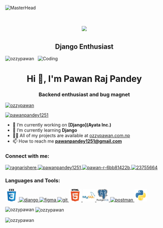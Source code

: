 ![MasterHead](https://user-images.githubusercontent.com/74038190/225813708-98b745f2-7d22-48cf-9150-083f1b00d6c9.gif)

<h1 align="center">
  <a href="https://git.io/typing-svg">
    <img src="https://readme-typing-svg.herokuapp.com/?lines=Pawan+Raj+Pandey;10%+coding,+90%+debugging..&center=true&size=20">
  </a>
</h1>

<h2 align="center">Django Enthusiast</h2>
<img align="right" alt="Coding" width="400" src="https://i.giphy.com/5eLDrEaRGHegx2FeF2.webp">

<p align="left"> 
  <img src="https://komarev.com/ghpvc/?username=ozzypawan&label=Profile%20views&color=0e75b6&style=flat" alt="ozzypawan" /> 
</p>

<h1 align="center">Hi 👋, I'm Pawan Raj Pandey</h1>
<h3 align="center">Backend enthusiast and bug magnet</h3>

<p align="left"> 
  <a href="https://github.com/ryo-ma/github-profile-trophy">
    <img src="https://github-profile-trophy.vercel.app/?username=ozzypawan" alt="ozzypawan" />
  </a> 
</p>

<p align="left"> 
  <a href="https://twitter.com/pawanpandey1251" target="blank">
    <img src="https://img.shields.io/twitter/follow/pawanpandey1251?logo=twitter&style=for-the-badge" alt="pawanpandey1251" />
  </a> 
</p>

- 🔭 I’m currently working on **[Django](Ayata Inc.)**
- 🌱 I’m currently learning **Django**
- 👨‍💻 All of my projects are available at [ozzypawan.com.np](http://ozzypawan.com.np)
- 📫 How to reach me **pawanpandey1251@gmail.com**

<h3 align="left">Connect with me:</h3>
<p align="left">
  <a href="https://codepen.io/ragnarishere" target="blank">
    <img align="center" src="https://raw.githubusercontent.com/rahuldkjain/github-profile-readme-generator/master/src/images/icons/Social/codepen.svg" alt="ragnarishere" height="30" width="40" />
  </a>
  <a href="https://twitter.com/pawanpandey1251" target="blank">
    <img align="center" src="https://raw.githubusercontent.com/rahuldkjain/github-profile-readme-generator/master/src/images/icons/Social/twitter.svg" alt="pawanpandey1251" height="30" width="40" />
  </a>
  <a href="https://linkedin.com/in/pawan-r-6bb81422b" target="blank">
    <img align="center" src="https://raw.githubusercontent.com/rahuldkjain/github-profile-readme-generator/master/src/images/icons/Social/linked-in-alt.svg" alt="pawan-r-6bb81422b" height="30" width="40" />
  </a>
  <a href="https://stackoverflow.com/users/23755664" target="blank">
    <img align="center" src="https://raw.githubusercontent.com/rahuldkjain/github-profile-readme-generator/master/src/images/icons/Social/stack-overflow.svg" alt="23755664" height="30" width="40" />
  </a>
</p>

<h3 align="left">Languages and Tools:</h3>
<p align="left"> 
  <a href="https://www.w3schools.com/css/" target="_blank" rel="noreferrer">
    <img src="https://raw.githubusercontent.com/devicons/devicon/master/icons/css3/css3-original-wordmark.svg" alt="css3" width="40" height="40"/>
  </a> 
  <a href="https://www.djangoproject.com/" target="_blank" rel="noreferrer">
    <img src="https://cdn.worldvectorlogo.com/logos/django.svg" alt="django" width="40" height="40"/>
  </a> 
  <a href="https://www.figma.com/" target="_blank" rel="noreferrer">
    <img src="https://www.vectorlogo.zone/logos/figma/figma-icon.svg" alt="figma" width="40" height="40"/>
  </a> 
  <a href="https://git-scm.com/" target="_blank" rel="noreferrer">
    <img src="https://www.vectorlogo.zone/logos/git-scm/git-scm-icon.svg" alt="git" width="40" height="40"/>
  </a> 
  <a href="https://www.w3.org/html/" target="_blank" rel="noreferrer">
    <img src="https://raw.githubusercontent.com/devicons/devicon/master/icons/html5/html5-original-wordmark.svg" alt="html5" width="40" height="40"/>
  </a> 
  <a href="https://www.mysql.com/" target="_blank" rel="noreferrer">
    <img src="https://raw.githubusercontent.com/devicons/devicon/master/icons/mysql/mysql-original-wordmark.svg" alt="mysql" width="40" height="40"/>
  </a>
  <a href="https://www.postgresql.org" target="_blank" rel="noreferrer">
    <img src="https://raw.githubusercontent.com/devicons/devicon/master/icons/postgresql/postgresql-original-wordmark.svg" alt="postgresql" width="40" height="40"/>
  </a> 
  <a href="https://postman.com" target="_blank" rel="noreferrer">
    <img src="https://www.vectorlogo.zone/logos/getpostman/getpostman-icon.svg" alt="postman" width="40" height="40"/>
  </a> 
  <a href="https://www.python.org" target="_blank" rel="noreferrer">
    <img src="https://raw.githubusercontent.com/devicons/devicon/master/icons/python/python-original.svg" alt="python" width="40" height="40"/>
  </a> 
</p>

<p>
  <img align="left" src="https://github-readme-stats.vercel.app/api/top-langs?username=ozzypawan&show_icons=true&locale=en&layout=compact" alt="ozzypawan" />
</p>

<p>
  &nbsp;<img align="center" src="https://github-readme-stats.vercel.app/api?username=ozzypawan&show_icons=true&locale=en" alt="ozzypawan" />
</p>

<p>
  <img align="center" src="https://github-readme-streak-stats.herokuapp.com/?user=ozzypawan&" alt="ozzypawan" />
</p>
